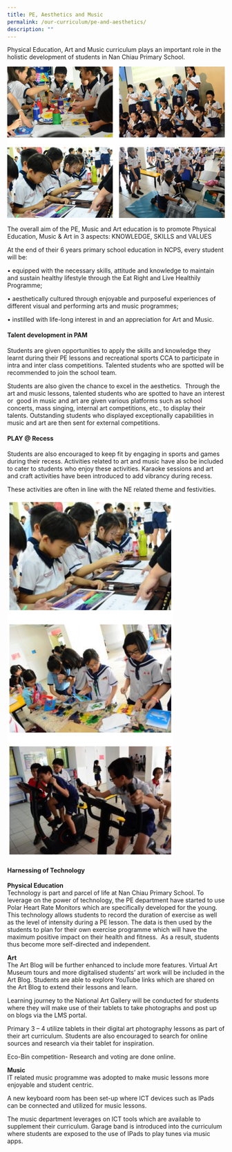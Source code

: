 ```yaml
---
title: PE, Aesthetics and Music
permalink: /our-curriculum/pe-and-aesthetics/
description: ""
---
```

Physical Education, Art and Music curriculum plays an important role in the holistic development of students in Nan Chiau Primary School.

![Physical Education, Art and Music curriculum plays an important role in the holistic development of students in Nan Chiau Primary School.](/images/PE,%20Aesthetics%20and%20Music_1.png)

The overall aim of the PE, Music and Art education is to promote Physical Education, Music & Art in 3 aspects: KNOWLEDGE, SKILLS and VALUES

At the end of their 6 years primary school education in NCPS, every student will be:

• equipped with the necessary skills, attitude and knowledge to maintain and sustain healthy lifestyle through the Eat Right and Live Healthily Programme;

• aesthetically cultured through enjoyable and purposeful experiences of different visual and performing arts and music programmes;

• instilled with life-long interest in and an appreciation for Art and Music.

#### **Talent development in PAM**

Students are given opportunities to apply the skills and knowledge they learnt during their PE lessons and recreational sports CCA to participate in intra and inter class competitions. Talented students who are spotted will be recommended to join the school team.

Students are also given the chance to excel in the aesthetics.  Through the art and music lessons, talented students who are spotted to have an interest or  good in music and art are given various platforms such as school concerts, mass singing, internal art competitions, etc., to display their talents. Outstanding students who displayed exceptionally capabilities in music and art are then sent for external competitions.

#### **PLAY @ Recess**

Students are also encouraged to keep fit by engaging in sports and games during their recess. Activities related to art and music have also be included to cater to students who enjoy these activities. Karaoke sessions and art and craft activities have been introduced to add vibrancy during recess.

These activities are often in line with the NE related theme and festivities.

![PLAY @ Recess](/images/play@recess.png)

#### **Harnessing of Technology**

**Physical Education**  
Technology is part and parcel of life at Nan Chiau Primary School. To leverage on the power of technology, the PE department have started to use Polar Heart Rate Monitors which are specifically developed for the young. This technology allows students to record the duration of exercise as well as the level of intensity during a PE lesson. The data is then used by the students to plan for their own exercise programme which will have the maximum positive impact on their health and fitness.  As a result, students thus become more self-directed and independent.

**Art** <br>
The Art Blog will be further enhanced to include more features. Virtual Art Museum tours and more digitalised students’ art work will be included in the Art Blog. Students are able to explore YouTube links which are shared on the Art Blog to extend their lessons and learn.

Learning journey to the National Art Gallery will be conducted for students where they will make use of their tablets to take photographs and post up on blogs via the LMS portal.

Primary 3 – 4 utilize tablets in their digital art photography lessons as part of their art curriculum. Students are also encouraged to search for online sources and research via their tablet for inspiration.

Eco-Bin competition- Research and voting are done online.

**Music** <br>
IT related music programme was adopted to make music lessons more enjoyable and student centric.

A new keyboard room has been set-up where ICT devices such as IPads can be connected and utilized for music lessons.

The music department leverages on ICT tools which are available to supplement their curriculum. Garage band is introduced into the curriculum where students are exposed to the use of IPads to play tunes via music apps.